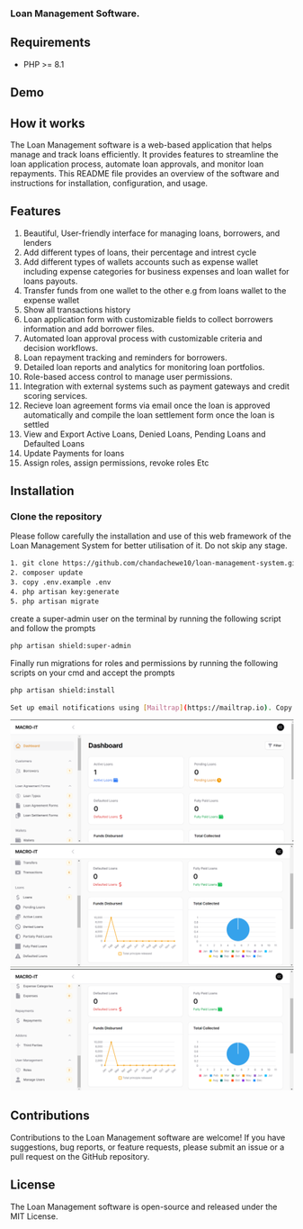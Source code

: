 
### Loan Management Software.

## Requirements

- PHP >= 8.1

## Demo

## How it works

The Loan Management software is a web-based application that helps manage and track loans efficiently. It provides features to streamline the loan application process, automate loan approvals, and monitor loan repayments. This README file provides an overview of the software and instructions for installation, configuration, and usage.


## Features

1. Beautiful, User-friendly interface for managing loans, borrowers, and lenders
2. Add different types of loans, their percentage and intrest cycle 
3. Add different types of wallets accounts such as expense wallet including expense categories for business expenses and loan wallet for loans payouts. 
4. Transfer funds from one wallet to the other e.g from loans wallet to the expense wallet
5. Show all transactions history  
6. Loan application form with customizable fields to collect borrowers information and add borrower files.
7. Automated loan approval process with customizable criteria and decision workflows.
8. Loan repayment tracking and reminders for borrowers.
9. Detailed loan reports and analytics for monitoring loan portfolios.
10. Role-based access control to manage user permissions.
11. Integration with external systems such as payment gateways and credit scoring services.
12. Recieve loan agreement forms via email once the loan is approved automatically and compile the loan settlement form once the loan is settled
13. View and Export Active Loans, Denied Loans, Pending Loans and Defaulted Loans
14. Update Payments for loans
15. Assign roles, assign permissions, revoke roles Etc 

## Installation

### Clone the repository
Please follow carefully the installation and use of this web framework of the Loan Management System for better utilisation of it. Do not skip any stage.

```bash
1. git clone https://github.com/chandachewe10/loan-management-system.git
2. composer update
3. copy .env.example .env
4. php artisan key:generate
5. php artisan migrate 

```
 
create a super-admin user on the terminal by running the following script and follow the prompts

```bash
php artisan shield:super-admin
```
Finally run migrations for roles and permissions by running the following scripts on your cmd and accept the prompts

```bash
php artisan shield:install
```

```bash
Set up email notifications using [Mailtrap](https://mailtrap.io). Copy the mail credentials for your Laravel app from Mailtrap and update the corresponding settings in your `.env` file.
```





![Super Admin Dashboard](public/samples/sample1.png)
![Super Admin Dashboard](public/samples/sample2.png)
![Super Admin Dashboard](public/samples/sample3.png)




## Contributions
Contributions to the Loan Management software are welcome! If you have suggestions, bug reports, or feature requests, please submit an issue or a pull request on the GitHub repository.

## License
The Loan Management software is open-source and released under the MIT License.


